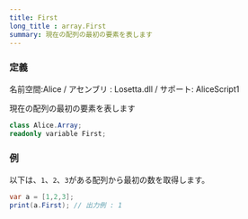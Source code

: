 ```yaml
---
title: First
long_title : array.First
summary: 現在の配列の最初の要素を表します
---
```

### 定義
名前空間:Alice / アセンブリ : Losetta.dll / サポート: AliceScript1

現在の配列の最初の要素を表します

```cs title="AliceScript"
class Alice.Array;
readonly variable First;
```

### 例
以下は、`1`、`2`、`3`がある配列から最初の数を取得します。

```cs title="AliceScript"
var a = [1,2,3];
print(a.First); // 出力例 : 1
```
